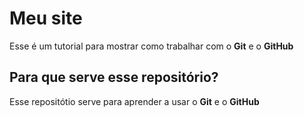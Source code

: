 # Meu site
Esse é um tutorial para mostrar como trabalhar com o **Git** e o **GitHub**

## Para que serve esse repositório?
Esse repositótio serve para aprender a usar o **Git** e o **GitHub** 